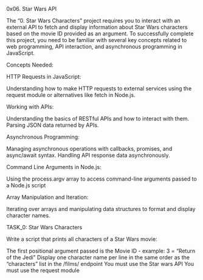 0x06. Star Wars API

The “0. Star Wars Characters” project requires you to interact with an external API to fetch and display information about Star Wars characters based on the movie ID provided as an argument. To successfully complete this project, you need to be familiar with several key concepts related to web programming, API interaction, and asynchronous programming in JavaScript.

Concepts Needed:

HTTP Requests in JavaScript:

Understanding how to make HTTP requests to external services using the request module or alternatives like fetch in Node.js.

Working with APIs:

Understanding the basics of RESTful APIs and how to interact with them.
Parsing JSON data returned by APIs.

Asynchronous Programming:

Managing asynchronous operations with callbacks, promises, and async/await syntax.
Handling API response data asynchronously.

Command Line Arguments in Node.js:

Using the process.argv array to access command-line arguments passed to a Node.js script

Array Manipulation and Iteration:

Iterating over arrays and manipulating data structures to format and display character names.


TASK_0: Star Wars Characters

Write a script that prints all characters of a Star Wars movie:

The first positional argument passed is the Movie ID - example: 3 = “Return of the Jedi”
Display one character name per line in the same order as the “characters” list in the /films/ endpoint
You must use the Star wars API
You must use the request module
